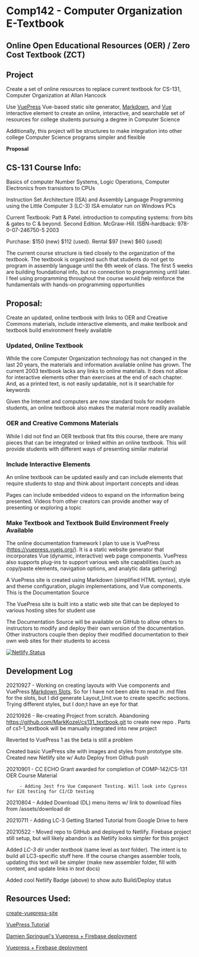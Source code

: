 # Comp142 - Computer Organization E-Textbook
## Online Open Educational Resources (OER) / Zero Cost Textbook (ZCT)

## Project
Create a set of online resources to replace current textbook for CS-131, Computer Organization at Allan Hancock

Use [VuePress](https://vuepress.vuejs.org/) Vue-based static site generator, [Markdown](https://daringfireball.net/projects/markdown/), and [Vue](https://vuejs.org/) interactive element to create an online, interactive, and searchable set of resources for college students pursuing a degree in Computer Science

Additionally, this project will be structures to make integration into other college Computer Science programs simpler and flexible

**Proposal**
## CS-131 Course Info:
Basics of computer Number Systems, Logic Operations, Computer Electronics from transistors to CPUs

Instruction Set Architecture (ISA) and Assembly Language Programming using the Little Computer 3 (LC-3) ISA emulator run on Windows PCs

Current Textbook: Patt & Patel. introduction to computing systems: from bits & gates to C & beyond. Second Edition. McGraw-Hill. ISBN-hardback: 978-0-07-246750-5 2003

Purchase: $150 (new) $112 (used). Rental $97 (new) $60 (used)

The current course structure is tied closely to the organization of the textbook. The textbook is organized such that students do not get to program in assembly language until the 6th week of class. The first 5 weeks are building foundational info, but no connection to programming until later. I feel using programming throughout the course would help reinforce the fundamentals with hands-on programming opportunities

## Proposal:
Create an updated, online textbook with links to OER and Creative Commons materials, include interactive elements, and make textbook and textbook build environment freely available

### Updated, Online Textbook
While the core Computer Organization technology has not changed in the last 20 years, the materials and information available online has grown. The current 2003 textbook lacks any links to online materials. It does not allow for interactive elements other than exercises at the end of each chapter. And, as a printed text, is not easily updatable, not is it searchable for keywords

Given the Internet and computers are now standard tools for modern students, an online textbook also makes the material more readily available

### OER and Creative Commons Materials
While I did not find an OER textbook that fits this course, there are many pieces that can be integrated or linked within an online textbook. This will provide students with different ways of presenting similar material

### Include Interactive Elements
An online textbook can be updated easily and can include elements that require students to stop and think about important concepts and ideas

Pages can include embedded videos to expand on the information being presented. Videos from other creators can provide another way of presenting or exploring a topic

### Make Textbook and Textbook Build Environment Freely Available
The online documentation framework I plan to use is VuePress (https://vuepress.vuejs.org/). It is a static website generator that incorporates Vue (dynamic, interactive) web page components. VuePress also supports plug-ins to support various web site capabilities (such as copy/paste elements, navigation options, and analytic data gathering)

A VuePress site is created using Markdown (simplified HTML syntax), style and theme configuration, plugin implementations, and Vue components. This is the Documentation Source

The VuePress site is built into a static web site that can be deployed to various hosting sites for student use

The Documentation Source will be available on GitHub to allow others to instructors to modify and deploy their own version of the documentation. Other instructors couple then deploy their modified documentation to their own web sites for their students to access

[![Netlify Status](https://api.netlify.com/api/v1/badges/3d257301-cf65-416b-9219-845ea673442d/deploy-status)](https://app.netlify.com/sites/cs131/deploys)

## Development Log
20210927 - Working on creating layouts with Vue components and VuePress [Markdown Slots](https://v1.vuepress.vuejs.org/guide/markdown-slot.html#why-do-i-need-markdown-slot). So for I have not been able to read in .md files for the slots, but I did generate Layout_Unit.vue to create specific sections. Trying different styles, but I don;t have an eye for that

20210926 - Re-creating Project from scratch. Abandoning https://github.com/MarkKozel/cs131_textbook.git to create new repo . Parts of cs1-1_textbook will be manually integrated into new project

Reverted to VuePress 1 as the beta is still a problem

Created basic VuePress site with images and styles from prototype site. Created new Netlify site w/ Auto Deploy from Github push

20210901 - CC ECHO Grant awarded for completion of COMP-142/CS-131 OER Course Material

         - Adding Jest fro Vue Component Testing. Will look into Cypress for E2E testing for CI/CD testing

20210804 - Added Download (DL) menu items w/ link to download files from /assets/download dir

20210711 - Adding LC-3 Getting Started Tutorial from Google Drive to here

20210522 - Moved repo to GitHub and deployed to Netlify. Firebase project still setup, but will likely abandon is as Netlify looks simpler for this project

Added *LC-3* dir under *textbook* (same level as *text* folder). The intent is to build all LC3-specific stuff here. If the course changes assembler tools, updating this text will be simpler (make new assembler folder, fill with content, and update links in *text* docs)

Added cool Netlify Badge (above) to show auto Build/Deploy status

## Resources Used:

[create-vuepress-site](https://github.com/vuepress/create-vuepress-site)

[VuePress Tutorial](https://vuepressbook.com/netlify.html#create-and-deploy-your-site-from-netlify)

[Damien Springuel's Vuepress + Firebase deployment](https://www.damien-springuel.ca/blog/posts/vuepress-firebase.html)

[Vuepress + Firebase deployment](https://vuepress.vuejs.org/guide/deploy.html#google-firebase)